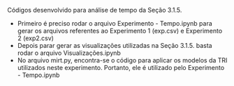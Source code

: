 Códigos desenvolvido para análise de tempo da Seção 3.1.5. 

* Primeiro é preciso rodar o arquivo Experimento - Tempo.ipynb para gerar os arquivos referentes ao Experimento 1 (exp.csv) e Experimento 2 (exp2.csv)
* Depois parar gerar as visualizações utilizadas na Seção 3.1.5. basta rodar o arquivo Visualizações.ipynb
* No arquivo mirt.py, encontra-se o código para aplicar os modelos da TRI utilizados neste experimento. Portanto, ele é utilizado pelo Experimento - Tempo.ipynb

